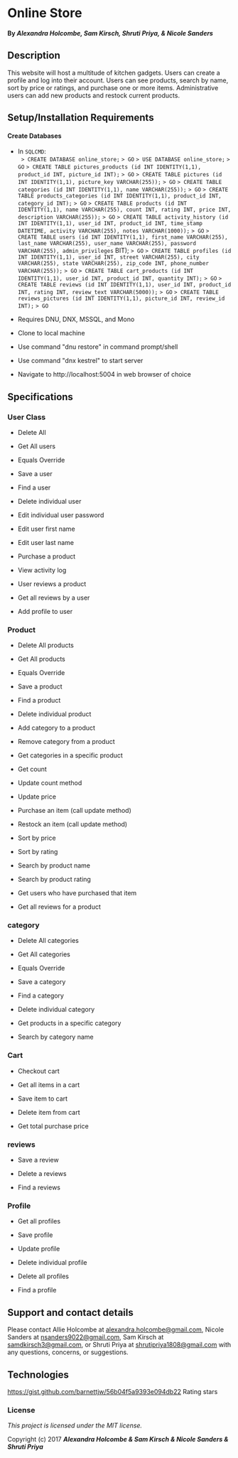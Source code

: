 # Online Store

#### By _**Alexandra Holcombe, Sam Kirsch, Shruti Priya, & Nicole Sanders**_

## Description
This website will host a multitude of kitchen gadgets. Users can create a profile and log into their account. Users can see products, search by name, sort by price or ratings, and purchase one or more items. Administrative users can add new products and restock current products.

## Setup/Installation Requirements

#### Create Databases
* In `SQLCMD`:  
        ` > CREATE DATABASE online_store;`
        `> GO`
        `> USE DATABASE online_store;`
        `> GO`
        `> CREATE TABLE pictures_products (id INT IDENTITY(1,1), product_id INT, picture_id INT);`
        `> GO`
        `> CREATE TABLE pictures (id INT IDENTITY(1,1), picture_key VARCHAR(255));`
        `> GO`
        `> CREATE TABLE categories (id INT IDENTITY(1,1), name VARCHAR(255));`
        `> GO`
        `> CREATE TABLE products_categories (id INT IDENTITY(1,1), product_id INT, category_id INT);`
        `> GO`
        `> CREATE TABLE products (id INT IDENTITY(1,1), name VARCHAR(255), count INT, rating INT, price INT, description VARCHAR(255));`
        `> GO`
        `> CREATE TABLE activity_history (id INT IDENTITY(1,1), user_id INT, product_id INT, time_stamp DATETIME, activity VARCHAR(255), notes VARCHAR(1000));`
        `> GO`
        `> CREATE TABLE users (id INT IDENTITY(1,1), first_name VARCHAR(255), last_name VARCHAR(255), user_name VARCHAR(255), password VARCHAR(255), admin_privileges` BIT);
        `> GO`
        `> CREATE TABLE profiles (id INT IDENTITY(1,1), user_id INT, street VARCHAR(255), city VARCHAR(255), state VARCHAR(255), zip_code INT, phone_number VARCHAR(255));`
        `> GO`
        `> CREATE TABLE cart_products (id INT IDENTITY(1,1), user_id INT, product_id INT, quantity INT);`
        `> GO`
        `> CREATE TABLE reviews (id INT IDENTITY(1,1), user_id INT, product_id INT, rating INT, review_text VARCHAR(5000));`
        `> GO`
        `> CREATE TABLE reviews_pictures (id INT IDENTITY(1,1), picture_id INT, review_id INT);`
        `> GO`

* Requires DNU, DNX, MSSQL, and Mono
* Clone to local machine
* Use command "dnu restore" in command prompt/shell
* Use command "dnx kestrel" to start server
* Navigate to http://localhost:5004 in web browser of choice

## Specifications

### User Class

* Delete All

* Get All users

* Equals Override

* Save a user

* Find a user

* Delete individual user

* Edit individual user password

* Edit user first name

* Edit user last name

* Purchase a product

* View activity log

* User reviews a product

* Get all reviews by a user

* Add profile to user


### Product

* Delete All products

* Get All products

* Equals Override

* Save a product

* Find a product

* Delete individual product

* Add category to a product

* Remove category from a product

* Get categories in a specific product

* Get count

* Update count method

* Update price

* Purchase an item (call update method)

* Restock an item (call update method)

* Sort by price

* Sort by rating

* Search by product name

* Search by product rating

* Get users who have purchased that item

* Get all reviews for a product


### category

* Delete All categories

* Get All categories

* Equals Override

* Save a category

* Find a category

* Delete individual category

* Get products in a specific category

* Search by category name


### Cart

* Checkout cart

* Get all items in a cart

* Save item to cart

* Delete item from cart

* Get total purchase price


### reviews

* Save a review

* Delete a reviews

* Find a reviews


### Profile

* Get all profiles

* Save profile

* Update profile

* Delete individual profile

* Delete all profiles

* Find a profile

## Support and contact details

Please contact Allie Holcombe at alexandra.holcombe@gmail.com, Nicole Sanders at nsanders9022@gmail.com, Sam Kirsch at samdkirsch3@gmail.com, or Shruti Priya at shrutipriya1808@gmail.com with any questions, concerns, or suggestions.


## Technologies
https://gist.github.com/barnettjw/56b04f5a9393e094db22 Rating stars


### License

*This project is licensed under the MIT license.*

Copyright (c) 2017 **_Alexandra Holcombe & Sam Kirsch & Nicole Sanders & Shruti Priya_**
